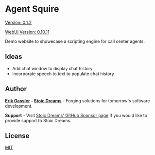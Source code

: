 # Agent Squire

[Version: 0.1.2](https://github.com/StoicDreams/AgentSquire)

[WebUI Version: 0.10.11](https://github.com/StoicDreams/WebUI)

Demo website to showecase a scripting engine for call center agents.

## Ideas

* Add chat window to display chat history
* Incorporate speech to text to populate chat history

## Author

**[Erik Gassler](https://www.erikgassler.com) - [Stoic Dreams](https://www.stoicdreams.com)** - Forging solutions for tomorrow's software development.

**Support** - Visit [Stoic Dreams' GitHub Sponsor page](https://github.com/sponsors/StoicDreams) if you would like to provide support to Stoic Dreams.

## License

[MIT](LICENSE)
